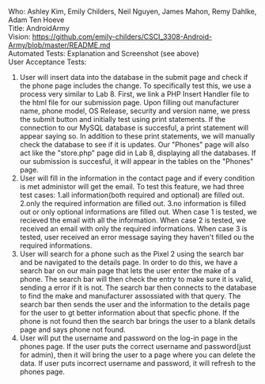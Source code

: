 
Who: Ashley Kim, Emily Childers, Neil Nguyen, James Mahon, Remy Dahlke, Adam Ten Hoeve <br />
Title: AndroidArmy <br />
Vision: https://github.com/emily-childers/CSCI_3308-Android-Army/blob/master/README.md <br />
Automated Tests: Explanation and Screenshot (see above) <br />
User Acceptance Tests: 
1. User will insert data into the database in the submit page and check if the phone page includes the change. To specifically test this, we use a process very similar to Lab 8. First, we link a PHP Insert Handler file to the html file for our submission page. Upon filling out manufacturer name, phone model, OS Release, security and version name, we press the submit button and initially test using print statements. If the connection to our MySQL database is succesful, a print statement will appear saying so. In addition to these print statements, we will manually check the database to see if it is updates. Our "Phones" page will also act like the "store.php" page did in Lab 8, displaying all the databases. If our submission is succesful, it will appear in the tables on the "Phones" page. <br />
2. User will fill in the information in the contact page and if every condition is met administor will get the email. To test this feature, we had three test cases: 1.all information(both required and optional) are filled out. 2.only the required information are filled out. 3.no information is filled out or only optional informations are filled out. When case 1 is tested, we recieved the email with all the information. When case 2 is tested, we received an email with only the required informations. When case 3 is tested, user received an error message saying they haven't filled ou the required informations. <br />
3. User will search for a phone such as the Pixel 2 using the search bar and be navigated to the details page. In order to do this, we have a search bar on our main page that lets the user enter the make of a phone. The search bar will then check the entry to make sure it is valid, sending a error if it is not. The search bar then connects to the database to find the make and manufacturer assossiated with that query. The search bar then sends the user and the information to the details page for the user to gt better information about that specfic phone. If the phone is not found then the search bar brings the user to a blank details page and says phone not found. <br />
4. User will put the username and password on the log-in page in the phones page. If the user puts the correct username and password(just for admin), then it will bring the user to a page where you can delete the data. If user puts incorrect username and password, it will refresh to the phones page.

